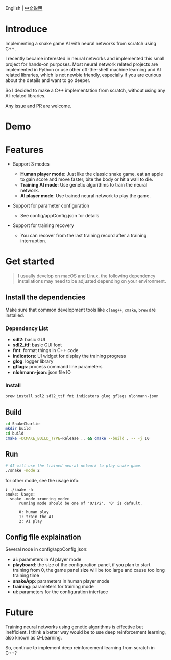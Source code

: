 English | [中文说明](./README_zh-CN.md)

# Introduce

Implementing a snake game AI with neural networks from scratch using C++.

I recently became interested in neural networks and implemented this small project for hands-on purposes.
Most neural network related projects are implemented in Python or use other off-the-shelf machine learning and AI related libraries, which is not newbie friendly, especially if you are curious about the details and want to go deeper.

So I decided to make a C++ implementation from scratch, without using any AI-related libraries.

Any issue and PR are welcome.

# Demo

# Features
+ Support 3 modes
    + **Human player mode**: Just like the classic snake game, eat an apple to gain score and move faster, bite the body or hit a wall to die.
    + **Training AI mode**: Use genetic algorithms to train the neural network.
    + **AI player mode**: Use trained neural network to play the game.

+ Support for parameter configuration
    + See config/appConfig.json for details

+ Support for training recovery
    + You can recover from the last training record after a training interruption.



# Get started

> I usually develop on macOS and Linux, the following dependency installations may need to be adjusted depending on your environment.

## Install the dependencies

Make sure that common development tools like `clang++`, `cmake`, `brew` are installed.

### Dependency List
* **sdl2**: basic GUI
* **sdl2_ttf**: basic GUI font
* **fmt**: format things in C++ code
* **indicators**: UI widget for display the training progress
* **glog**: logger library
* **gflags**: process command line parameters
* **nlohmann-json**: json file IO


### Install
```bash
brew install sdl2 sdl2_ttf fmt indicators glog gflags nlohmann-json
```

## Build

```bash
cd SnakeCharlie
mkdir build
cd build
cmake -DCMAKE_BUILD_TYPE=Release .. && cmake --build . -- -j 10
```

## Run

```bash
# AI will use the trained neural network to play snake game.
./snake -mode 2
```

for other mode, see the usage info:
```
❯ ./snake -h
snake: Usage:
  snake -mode <running mode>
      running mode should be one of '0/1/2', '0' is default.

      0: human play
      1: train the AI
      2: AI play
```

## Config file explaination
Several node in config/appConfig.json:
* **ai**: parameters in AI player mode
* **playboard**: the size of the configuration panel, if you plan to start training from 0, the game panel size will be too large and cause too long training time
* **snakeApp**: parameters in human player mode
* **training**: parameters for training mode
* **ui**: parameters for the configuration interface


# Future
Training neural networks using genetic algorithms is effective but inefficient. I think a better way would be to use deep reinforcement learning, also known as Q-Learning.

So, continue to implement deep reinforcement learning from scratch in C++?


